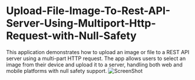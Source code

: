 # Upload-File-Image-To-Rest-API-Server-Using-Multiport-Http-Request-with-Null-Safety
This application demonstrates how to upload an image or file to a REST API server using a multi-part HTTP request. The app allows users to select an image from their device and upload it to a server, handling both web and mobile platforms with null safety support.
![ScreenShot](https://github.com/user-attachments/assets/969984a2-aa2d-4f16-867f-7571afd36920)
